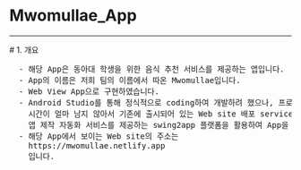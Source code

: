 # Mwomullae_App 
<hr>
# 1. 개요
<pre>
  - 해당 App은 동아대 학생을 위한 음식 추천 서비스를 제공하는 앱입니다.
  - App의 이름은 저희 팀의 이름에서 따온 Mwomullae입니다.
  - Web View App으로 구현하였습니다.
  - Android Studio를 통해 정식적으로 coding하여 개발하려 했으나, 프로젝트 평가 종료일까지
    시간이 얼마 남지 않아서 기존에 출시되어 있는 Web site 배포 service를 제공하는 플랫폼인 netlify와
    앱 제작 자동화 서비스를 제공하는 swing2app 플랫폼을 활용하여 App을 제작했습니다.
  - 해당 App에서 보이는 Web site의 주소는
    https://mwomullae.netlify.app
    입니다.
</pre>
